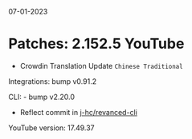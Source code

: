 07-01-2023

Patches: 2.152.5
 YouTube
==
- Crowdin Translation Update
`Chinese Traditional`

Integrations:  bump v0.91.2

CLI:  - bump v2.20.0
- Reflect commit in [j-hc/revanced-cli](https://github.com/j-hc/revanced-cli)

YouTube version: 17.49.37
